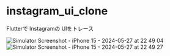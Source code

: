 # instagram_ui_clone
Flutterで Instagramの UIをトレース


![Simulator Screenshot - iPhone 15 - 2024-05-27 at 22 49 04](https://github.com/Yuutamu/instagram_UI_clone/assets/143495920/519032ee-6c83-4e95-8cd2-c5d64bc42b97)
![Simulator Screenshot - iPhone 15 - 2024-05-27 at 22 49 27](https://github.com/Yuutamu/instagram_UI_clone/assets/143495920/8a045196-3c38-46fc-af57-3fb41f1c1435)
